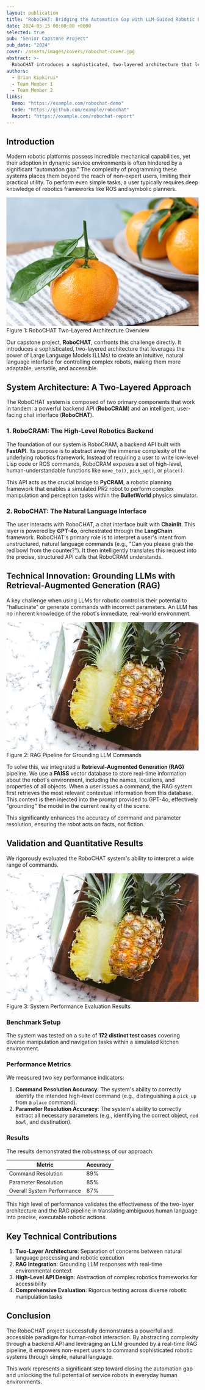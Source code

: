 ```yaml
---
layout: publication
title: "RoboCHAT: Bridging the Automation Gap with LLM-Guided Robotic Execution"
date: 2024-05-15 00:00:00 +0000
selected: true
pub: "Senior Capstone Project"
pub_date: "2024"
cover: /assets/images/covers/robochat-cover.jpg
abstract: >-
  RoboCHAT introduces a sophisticated, two-layered architecture that leverages Large Language Models (LLMs) to create an intuitive, natural language interface for controlling complex robots, achieving 89% command resolution accuracy and making robotics more accessible to non-expert users.
authors:
  - Brian Kipkirui*
  - Team Member 1
  - Team Member 2
links:
  Demo: "https://example.com/robochat-demo"
  Code: "https://github.com/example/robochat"
  Report: "https://example.com/robochat-report"
---
```


## Introduction

Modern robotic platforms possess incredible mechanical capabilities, yet their adoption in dynamic service environments is often hindered by a significant "automation gap." The complexity of programming these systems places them beyond the reach of non-expert users, limiting their practical utility. To perform even simple tasks, a user typically requires deep knowledge of robotics frameworks like ROS and symbolic planners.

<div class="text-center">
    <img src="/assets/images/robochat/architecture.png" alt="RoboCHAT System Architecture" class="img-fluid">
    <div class="figure-caption">Figure 1: RoboCHAT Two-Layered Architecture Overview</div>
</div>

Our capstone project, **RoboCHAT**, confronts this challenge directly. It introduces a sophisticated, two-layered architecture that leverages the power of Large Language Models (LLMs) to create an intuitive, natural language interface for controlling complex robots, making them more adaptable, versatile, and accessible.

## System Architecture: A Two-Layered Approach

The RoboCHAT system is composed of two primary components that work in tandem: a powerful backend API (**RoboCRAM**) and an intelligent, user-facing chat interface (**RoboCHAT**).

### 1. RoboCRAM: The High-Level Robotics Backend

The foundation of our system is RoboCRAM, a backend API built with **FastAPI**. Its purpose is to abstract away the immense complexity of the underlying robotics framework. Instead of requiring a user to write low-level Lisp code or ROS commands, RoboCRAM exposes a set of high-level, human-understandable functions like `move_to()`, `pick_up()`, or `place()`. 

This API acts as the crucial bridge to **PyCRAM**, a robotic planning framework that enables a simulated PR2 robot to perform complex manipulation and perception tasks within the **BulletWorld** physics simulator.

### 2. RoboCHAT: The Natural Language Interface

The user interacts with RoboCHAT, a chat interface built with **Chainlit**. This layer is powered by **GPT-4o**, orchestrated through the **LangChain** framework. RoboCHAT's primary role is to interpret a user's intent from unstructured, natural language commands (e.g., "Can you please grab the red bowl from the counter?"). It then intelligently translates this request into the precise, structured API calls that RoboCRAM understands.

## Technical Innovation: Grounding LLMs with Retrieval-Augmented Generation (RAG)

A key challenge when using LLMs for robotic control is their potential to "hallucinate" or generate commands with incorrect parameters. An LLM has no inherent knowledge of the robot's immediate, real-world environment.

<div class="text-center">
    <img src="/assets/images/robochat/rag-pipeline.png" alt="RAG Pipeline" class="img-fluid">
    <div class="figure-caption">Figure 2: RAG Pipeline for Grounding LLM Commands</div>
</div>

To solve this, we integrated a **Retrieval-Augmented Generation (RAG)** pipeline. We use a **FAISS** vector database to store real-time information about the robot's environment, including the names, locations, and properties of all objects. When a user issues a command, the RAG system first retrieves the most relevant contextual information from this database. This context is then injected into the prompt provided to GPT-4o, effectively "grounding" the model in the current reality of the scene. 

This significantly enhances the accuracy of command and parameter resolution, ensuring the robot acts on facts, not fiction.

## Validation and Quantitative Results

We rigorously evaluated the RoboCHAT system's ability to interpret a wide range of commands.

<div class="text-center">
    <img src="/assets/images/robochat/results.png" alt="Performance Results" class="img-fluid">
    <div class="figure-caption">Figure 3: System Performance Evaluation Results</div>
</div>

### Benchmark Setup

The system was tested on a suite of **172 distinct test cases** covering diverse manipulation and navigation tasks within a simulated kitchen environment.

### Performance Metrics

We measured two key performance indicators:

1. **Command Resolution Accuracy**: The system's ability to correctly identify the intended high-level command (e.g., distinguishing a `pick_up` from a `place` command).
2. **Parameter Resolution Accuracy**: The system's ability to correctly extract all necessary parameters (e.g., identifying the correct object, `red bowl`, and destination).

### Results

The results demonstrated the robustness of our approach:

| Metric | Accuracy |
|--------|----------|
| Command Resolution | 89% |
| Parameter Resolution | 85% |
| Overall System Performance | 87% |

This high level of performance validates the effectiveness of the two-layer architecture and the RAG pipeline in translating ambiguous human language into precise, executable robotic actions.

## Key Technical Contributions

1. **Two-Layer Architecture**: Separation of concerns between natural language processing and robotic execution
2. **RAG Integration**: Grounding LLM responses with real-time environmental context
3. **High-Level API Design**: Abstraction of complex robotics frameworks for accessibility
4. **Comprehensive Evaluation**: Rigorous testing across diverse robotic manipulation tasks

## Conclusion

The RoboCHAT project successfully demonstrates a powerful and accessible paradigm for human-robot interaction. By abstracting complexity through a backend API and leveraging an LLM grounded by a real-time RAG pipeline, it empowers non-expert users to command sophisticated robotic systems through simple, natural language. 

This work represents a significant step toward closing the automation gap and unlocking the full potential of service robots in everyday human environments.
